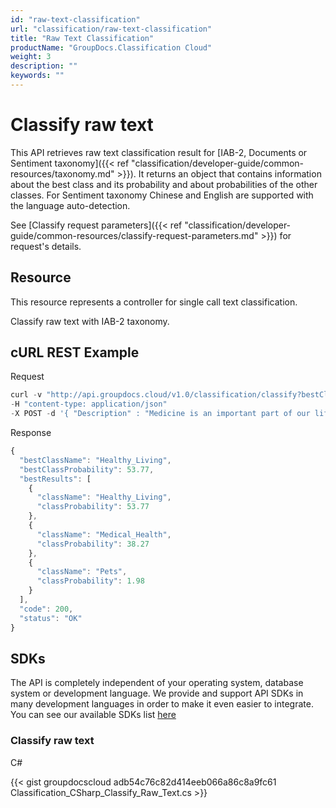 ```yaml
---
id: "raw-text-classification"
url: "classification/raw-text-classification"
title: "Raw Text Classification"
productName: "GroupDocs.Classification Cloud"
weight: 3
description: ""
keywords: ""
---
```







# Classify raw text #

This API retrieves raw text classification result for [IAB-2, Documents or Sentiment taxonomy]({{< ref "classification/developer-guide/common-resources/taxonomy.md" >}}). It returns an object that contains information about the best class and its probability and about probabilities of the other classes. For Sentiment taxonomy Chinese and English are supported with the language auto-detection.

See [Classify request parameters]({{< ref "classification/developer-guide/common-resources/classify-request-parameters.md" >}}) for request's details.

## Resource ##

This resource represents a controller for single call text classification.

Classify raw text with IAB-2 taxonomy.

## cURL REST Example ##


 Request

```javascript 
curl -v "http://api.groupdocs.cloud/v1.0/classification/classify?bestClassesCount=3"
-H "content-type: application/json"
-X POST -d '{ "Description" : "Medicine is an important part of our life" }'
 ```


 Response

```javascript 
{
  "bestClassName": "Healthy_Living",
  "bestClassProbability": 53.77,
  "bestResults": [
    {
      "className": "Healthy_Living",
      "classProbability": 53.77
    },
    {
      "className": "Medical_Health",
      "classProbability": 38.27
    },
    {
      "className": "Pets",
      "classProbability": 1.98
    }
  ],
  "code": 200,
  "status": "OK"
}
 ```



## SDKs ##

The API is completely independent of your operating system, database system or development language. We provide and support API SDKs in many development languages in order to make it even easier to integrate. You can see our available SDKs list [here](https://github.com/groupdocs-classification-cloud/)

### Classify raw text ###


 C#




{{< gist groupdocscloud adb54c76c82d414eeb066a86c8a9fc61 Classification_CSharp_Classify_Raw_Text.cs >}}




